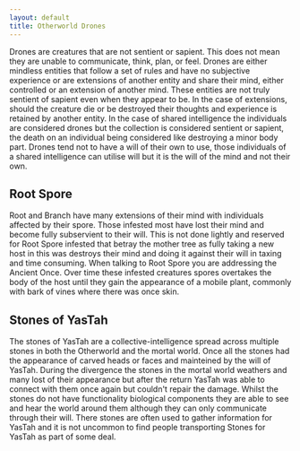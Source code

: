```yaml
---
layout: default
title: Otherworld Drones
---
```


Drones are creatures that are not sentient or sapient. This does not mean they are unable to communicate, think, plan, or feel. Drones are either mindless entities that follow a set of rules and have no subjective experience or are extensions of another entity and share their mind, either controlled or an extension of another mind. These entities are not truly sentient of sapient even when they appear to be. In the case of extensions, should the creature die or be destroyed their thoughts and experience is retained by another entity. In the case of shared intelligence the individuals are considered drones but the collection is considered sentient or sapient, the death on an individual being considered like destroying a minor body part. Drones tend not to have a will of their own to use, those individuals of a shared intelligence can utilise will but it is the will of the mind and not their own.

## Root Spore
Root and Branch have many extensions of their mind with individuals affected by their spore. Those infested most have lost their mind and become fully subservient to their will. This is not done lightly and reserved for Root Spore infested that betray the mother tree as fully taking a new host in this was destroys their mind and doing it against their will in taxing and time consuming. When talking to Root Spore you are addressing the Ancient Once. Over time these infested creatures spores overtakes the body of the host until they gain the appearance of a mobile plant, commonly with bark of vines where there was once skin.

## Stones of YasTah
The stones of YasTah are a collective-intelligence spread across multiple stones in both the Otherworld and the mortal world. Once all the stones had the appearance of carved heads or faces and mainteined by the will of YasTah. During the divergence the stones in the mortal world weathers and many lost of their appearance but after the return YasTah was able to connect with them once again but couldn't repair the damage. Whilst the stones do not have functionality biological components they are able to see and hear the world around them although they can only communicate through their will. There stones are often used to gather information for YasTah and it is not uncommon to find people transporting Stones for YasTah as part of some deal.